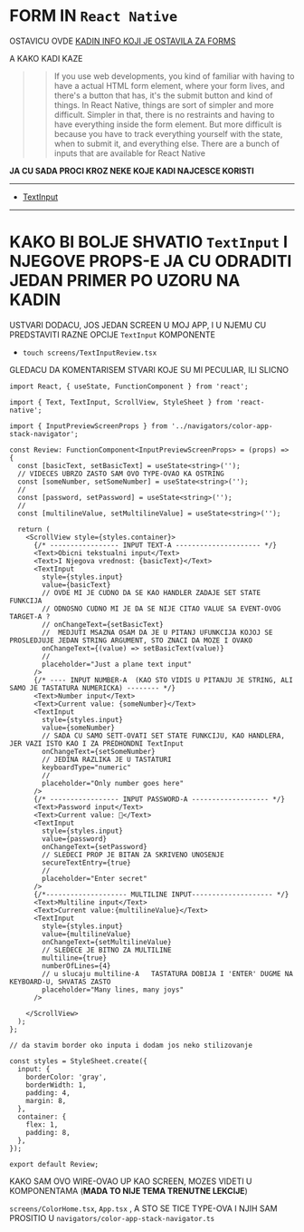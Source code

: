 # FORM IN `React Native`

OSTAVICU OVDE [KADIN INFO KOJI JE OSTAVILA ZA FORMS](https://kadikraman.github.io/react-native-v2/forms)

A KAKO KADI KAZE

>> If you use web developments, you kind of familiar with having to have a actual HTML form element, where your form lives, and there's a button that has, it's the submit button and kind of things. In React Native, things are sort of simpler and more difficult. Simpler in that, there is no restraints and having to have everything inside the form element.
>> But more difficult is because you have to track everything yourself with the state, when to submit it, and everything else. There are a bunch of inputs that are available for React Native

**JA CU SADA PROCI KROZ NEKE KOJE KADI NAJCESCE KORISTI**

***

- [TextInput](https://reactnative.dev/docs/textinput)

***

# KAKO BI BOLJE SHVATIO `TextInput` I NJEGOVE PROPS-E JA CU ODRADITI JEDAN PRIMER PO UZORU NA KADIN

USTVARI DODACU, JOS JEDAN SCREEN U MOJ APP, I U NJEMU CU PREDSTAVITI RAZNE OPCIJE `TextInput` KOMPONENTE

- `touch screens/TextInputReview.tsx`

GLEDACU DA KOMENTARISEM STVARI KOJE SU MI PECULIAR, ILI SLICNO

```tsx
import React, { useState, FunctionComponent } from 'react';

import { Text, TextInput, ScrollView, StyleSheet } from 'react-native';

import { InputPreviewScreenProps } from '../navigators/color-app-stack-navigator';

const Review: FunctionComponent<InputPreviewScreenProps> = (props) => {
  const [basicText, setBasicText] = useState<string>('');
  // VIDECES UBRZO ZASTO SAM OVO TYPE-OVAO KA OSTRING
  const [someNumber, setSomeNumber] = useState<string>('');
  //
  const [password, setPassword] = useState<string>('');
  //
  const [multilineValue, setMultilineValue] = useState<string>('');

  return (
    <ScrollView style={styles.container}>
      {/* ----------------- INPUT TEXT-A --------------------- */}
      <Text>Obicni tekstualni input</Text>
      <Text>I Njegova vrednost: {basicText}</Text>
      <TextInput
        style={styles.input}
        value={basicText}
        // OVDE MI JE CUDNO DA SE KAO HANDLER ZADAJE SET STATE FUNKCIJA
        // ODNOSNO CUDNO MI JE DA SE NIJE CITAO VALUE SA EVENT-OVOG TARGET-A ?
        // onChangeText={setBasicText}
        //  MEDJUTI MSAZNA OSAM DA JE U PITANJ UFUNKCIJA KOJOJ SE PROSLEDJUJE JEDAN STRING ARGUMENT, STO ZNACI DA MOZE I OVAKO
        onChangeText={(value) => setBasicText(value)}
        //
        placeholder="Just a plane text input"
      />
      {/* ---- INPUT NUMBER-A  (KAO STO VIDIS U PITANJU JE STRING, ALI SAMO JE TASTATURA NUMERICKA) -------- */}
      <Text>Number input</Text>
      <Text>Current value: {someNumber}</Text>
      <TextInput
        style={styles.input}
        value={someNumber}
        // SADA CU SAMO SETT-OVATI SET STATE FUNKCIJU, KAO HANDLERA, JER VAZI ISTO KAO I ZA PREDHONDNI TextInput
        onChangeText={setSomeNumber}
        // JEDINA RAZLIKA JE U TASTATURI
        keyboardType="numeric"
        //
        placeholder="Only number goes here"
      />
      {/* ----------------- INPUT PASSWORD-A ------------------- */}
      <Text>Password input</Text>
      <Text>Current value: 🤫</Text>
      <TextInput
        style={styles.input}
        value={password}
        onChangeText={setPassword}
        // SLEDECI PROP JE BITAN ZA SKRIVENO UNOSENJE
        secureTextEntry={true}
        //
        placeholder="Enter secret"
      />
      {/*-------------------- MULTILINE INPUT-------------------- */}
      <Text>Multiline input</Text>
      <Text>Current value:{multilineValue}</Text>
      <TextInput
        style={styles.input}
        value={multilineValue}
        onChangeText={setMultilineValue}
        // SLEDECE JE BITNO ZA MULTILINE
        multiline={true}
        numberOfLines={4}
        // u slucaju multiline-A   TASTATURA DOBIJA I 'ENTER' DUGME NA KEYBOARD-U, SHVATAS ZASTO
        placeholder="Many lines, many joys" 
      />
      
    </ScrollView>
  );
};

// da stavim border oko inputa i dodam jos neko stilizovanje

const styles = StyleSheet.create({
  input: {
    borderColor: 'gray',
    borderWidth: 1,
    padding: 4,
    margin: 8,
  },
  container: {
    flex: 1,
    padding: 8,
  },
});

export default Review;

```

KAKO SAM OVO WIRE-OVAO UP KAO SCREEN, MOZES VIDETI U KOMPONENTAMA (**MADA TO NIJE TEMA TRENUTNE LEKCIJE**)

`screens/ColorHome.tsx`, `App.tsx` , A STO SE TICE TYPE-OVA I NJIH SAM PROSITIO U `navigators/color-app-stack-navigator.ts` 

